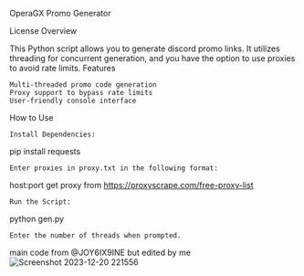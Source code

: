 OperaGX Promo Generator

License
Overview

This Python script allows you to generate discord promo links. It utilizes threading for concurrent generation, and you have the option to use proxies to avoid rate limits.
Features

    Multi-threaded promo code generation
    Proxy support to bypass rate limits
    User-friendly console interface

How to Use

    Install Dependencies:

pip install requests

    Enter proxies in proxy.txt in the following format:

host:port
get proxy from https://proxyscrape.com/free-proxy-list

    Run the Script:

python gen.py

    Enter the number of threads when prompted.


main code from @JOY6IX9INE but edited by me 
![Screenshot 2023-12-20 221556](https://github.com/highbalance/OperaGX-Promo-Generator/assets/154471733/c50b512d-e64d-4825-ab66-a10c30574152)
